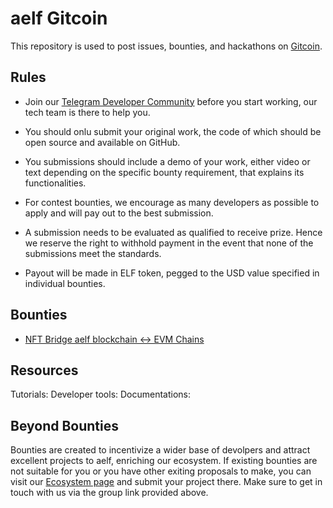 # aelf Gitcoin


This repository is used to post issues, bounties, and hackathons on [Gitcoin](https://gitcoin.co/aelfproject).


## Rules

- Join our [Telegram Developer Community](https://t.me/aelfdeveloper) before you start working, our tech team is there to help you.

- You should onlu submit your original work, the code of which should be open source and available on GitHub.

- You submissions should include a demo of your work, either video or text depending on the specific bounty requirement, that explains its functionalities.

- For contest bounties, we encourage as many developers as possible to apply and will pay out to the best submission.

- A submission needs to be evaluated as qualified to receive prize. Hence we reserve the right to withhold payment in the event that none of the submissions meet the standards.

- Payout will be made in ELF token, pegged to the USD value specified in individual bounties.



## Bounties

- [NFT Bridge aelf blockchain <-> EVM Chains](https://gitcoin.co/aelfproject/people)

## Resources
Tutorials:
Developer tools:
Documentations:

## Beyond Bounties

Bounties are created to incentivize a wider base of devolpers and attract excellent projects to aelf, enriching our ecosystem.
If existing bounties are not suitable for you or you have other exiting proposals to make, you can visit our [Ecosystem page](https://aelf.com/ecosystem.html) and submit your project there. 
Make sure to get in touch with us via the group link provided above.

